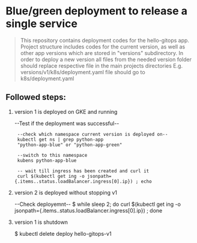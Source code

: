 Blue/green deployment to release a single service
=================================================

> This repository contains deployment codes for the hello-gitops app. 
> Project structure includes codes for the current version, as well as other app versions
> which are stored in "versions" subdirectory. In order to deploy a new version all files
> from the needed version folder should replace respective file in the main projects directories
> E.g. versions/v1/k8s/deployment.yaml file should go to k8s/deployment.yaml 

## Followed steps: 

1. version 1 is deployed on GKE and running


    --Test if the deployment was successful--

        --check which namespace current version is deployed on--
        kubectl get ns | grep python-app
        "python-app-blue" or "python-app-green"
        
        --switch to this namespace 
        kubens python-app-blue

        -- wait till ingress has been created and curl it
        curl $(kubectl get ing -o jsonpath={.items..status.loadBalancer.ingress[0].ip}) ; echo


2. version 2 is deployed without stopping v1
    

    --Check deployemnt--
    $ while sleep 2; do curl $(kubectl get ing -o jsonpath={.items..status.loadBalancer.ingress[0].ip}) ; done


3. version 1 is shutdown


    $ kubectl delete deploy hello-gitops-v1



